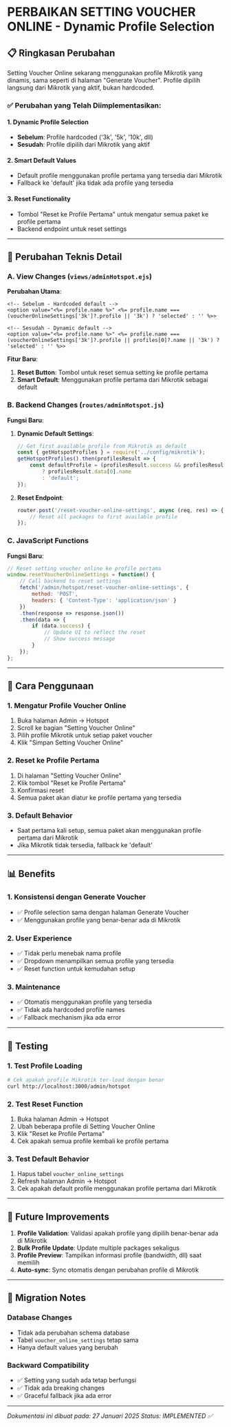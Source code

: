 # PERBAIKAN SETTING VOUCHER ONLINE - Dynamic Profile Selection

## 📋 Ringkasan Perubahan

Setting Voucher Online sekarang menggunakan profile Mikrotik yang dinamis, sama seperti di halaman "Generate Voucher". Profile dipilih langsung dari Mikrotik yang aktif, bukan hardcoded.

### ✅ **Perubahan yang Telah Diimplementasikan:**

#### 1. **Dynamic Profile Selection**
- **Sebelum**: Profile hardcoded ('3k', '5k', '10k', dll)
- **Sesudah**: Profile dipilih dari Mikrotik yang aktif

#### 2. **Smart Default Values**
- Default profile menggunakan profile pertama yang tersedia dari Mikrotik
- Fallback ke 'default' jika tidak ada profile yang tersedia

#### 3. **Reset Functionality**
- Tombol "Reset ke Profile Pertama" untuk mengatur semua paket ke profile pertama
- Backend endpoint untuk reset settings

---

## 🔧 Perubahan Teknis Detail

### A. View Changes (`views/adminHotspot.ejs`)

**Perubahan Utama**:
```ejs
<!-- Sebelum - Hardcoded default -->
<option value="<%= profile.name %>" <%= profile.name === (voucherOnlineSettings['3k']?.profile || '3k') ? 'selected' : '' %>>

<!-- Sesudah - Dynamic default -->
<option value="<%= profile.name %>" <%= profile.name === (voucherOnlineSettings['3k']?.profile || profiles[0]?.name || '3k') ? 'selected' : '' %>>
```

**Fitur Baru**:
1. **Reset Button**: Tombol untuk reset semua setting ke profile pertama
2. **Smart Default**: Menggunakan profile pertama dari Mikrotik sebagai default

### B. Backend Changes (`routes/adminHotspot.js`)

**Fungsi Baru**:
1. **Dynamic Default Settings**:
   ```javascript
   // Get first available profile from Mikrotik as default
   const { getHotspotProfiles } = require('../config/mikrotik');
   getHotspotProfiles().then(profilesResult => {
       const defaultProfile = (profilesResult.success && profilesResult.data && profilesResult.data.length > 0) 
           ? profilesResult.data[0].name 
           : 'default';
   });
   ```

2. **Reset Endpoint**:
   ```javascript
   router.post('/reset-voucher-online-settings', async (req, res) => {
       // Reset all packages to first available profile
   });
   ```

### C. JavaScript Functions

**Fungsi Baru**:
```javascript
// Reset setting voucher online ke profile pertama
window.resetVoucherOnlineSettings = function() {
    // Call backend to reset settings
    fetch('/admin/hotspot/reset-voucher-online-settings', {
        method: 'POST',
        headers: { 'Content-Type': 'application/json' }
    })
    .then(response => response.json())
    .then(data => {
        if (data.success) {
            // Update UI to reflect the reset
            // Show success message
        }
    });
};
```

---

## 🚀 Cara Penggunaan

### 1. **Mengatur Profile Voucher Online**
1. Buka halaman Admin → Hotspot
2. Scroll ke bagian "Setting Voucher Online"
3. Pilih profile Mikrotik untuk setiap paket voucher
4. Klik "Simpan Setting Voucher Online"

### 2. **Reset ke Profile Pertama**
1. Di halaman "Setting Voucher Online"
2. Klik tombol "Reset ke Profile Pertama"
3. Konfirmasi reset
4. Semua paket akan diatur ke profile pertama yang tersedia

### 3. **Default Behavior**
- Saat pertama kali setup, semua paket akan menggunakan profile pertama dari Mikrotik
- Jika Mikrotik tidak tersedia, fallback ke 'default'

---

## 📊 Benefits

### 1. **Konsistensi dengan Generate Voucher**
- ✅ Profile selection sama dengan halaman Generate Voucher
- ✅ Menggunakan profile yang benar-benar ada di Mikrotik

### 2. **User Experience**
- ✅ Tidak perlu menebak nama profile
- ✅ Dropdown menampilkan semua profile yang tersedia
- ✅ Reset function untuk kemudahan setup

### 3. **Maintenance**
- ✅ Otomatis menggunakan profile yang tersedia
- ✅ Tidak ada hardcoded profile names
- ✅ Fallback mechanism jika ada error

---

## 🧪 Testing

### 1. **Test Profile Loading**
```bash
# Cek apakah profile Mikrotik ter-load dengan benar
curl http://localhost:3000/admin/hotspot
```

### 2. **Test Reset Function**
1. Buka halaman Admin → Hotspot
2. Ubah beberapa profile di Setting Voucher Online
3. Klik "Reset ke Profile Pertama"
4. Cek apakah semua profile kembali ke profile pertama

### 3. **Test Default Behavior**
1. Hapus tabel `voucher_online_settings`
2. Refresh halaman Admin → Hotspot
3. Cek apakah default profile menggunakan profile pertama dari Mikrotik

---

## 🔮 Future Improvements

1. **Profile Validation**: Validasi apakah profile yang dipilih benar-benar ada di Mikrotik
2. **Bulk Profile Update**: Update multiple packages sekaligus
3. **Profile Preview**: Tampilkan informasi profile (bandwidth, dll) saat memilih
4. **Auto-sync**: Sync otomatis dengan perubahan profile di Mikrotik

---

## 📝 Migration Notes

### Database Changes
- Tidak ada perubahan schema database
- Tabel `voucher_online_settings` tetap sama
- Hanya default values yang berubah

### Backward Compatibility
- ✅ Setting yang sudah ada tetap berfungsi
- ✅ Tidak ada breaking changes
- ✅ Graceful fallback jika ada error

---

*Dokumentasi ini dibuat pada: 27 Januari 2025*
*Status: IMPLEMENTED ✅*
